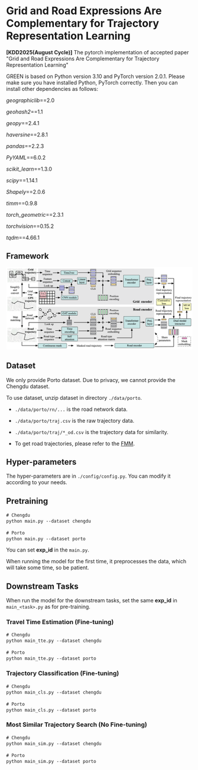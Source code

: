 # Grid and Road Expressions Are Complementary for Trajectory Representation Learning

**[KDD2025(August Cycle)]** The pytorch implementation of accepted paper "Grid and Road Expressions Are Complementary for Trajectory Representation Learning"

GREEN is based on Python version 3.10 and PyTorch version 2.0.1. Please make sure you have installed Python, PyTorch correctly. Then you can install other dependencies as follows:

*geographiclib*==2.0

*geohash2*==1.1

*geopy*==2.4.1

*haversine*==2.8.1

*pandas*==2.2.3

*PyYAML*==6.0.2

*scikit_learn*==1.3.0

*scipy*==1.14.1

*Shapely*==2.0.6

*timm*==0.9.8

*torch_geometric*==2.3.1

*torchvision*==0.15.2

*tqdm*==4.66.1

## Framework
<div align=center>
<img src="framework.png"/>
</div>


## Dataset
We only provide Porto dataset. Due to privacy, we cannot provide the Chengdu dataset.

To use dataset, unzip dataset in directory `./data/porto`.

- `./data/porto/rn/...` is the road network data.

- `./data/porto/traj.csv` is the raw trajectory data.

- `./data/porto/traj/*_od.csv` is the trajectory data for similarity.
  
- To get road trajectories, please refer to the [FMM](https://github.com/cyang-kth/fmm).

## Hyper-parameters

The hyper-parameters are in `./config/config.py`. You can modify it according to your needs.

## Pretraining

```
# Chengdu
python main.py --dataset chengdu

# Porto
python main.py --dataset porto 
```
You can set **exp_id** in the `main.py`.

When running the model for the first time, it preprocesses the data, which will take some time, so be patient.



## Downstream Tasks

When run the model for the downstream tasks, set the same **exp_id** in `main_<task>.py` as for pre-training.

### Travel Time Estimation (Fine-tuning)
```
# Chengdu
python main_tte.py --dataset chengdu

# Porto
python main_tte.py --dataset porto 
```

### Trajectory Classification (Fine-tuning)
```
# Chengdu
python main_cls.py --dataset chengdu

# Porto
python main_cls.py --dataset porto 
```

### Most Similar Trajectory Search (No Fine-tuning)
```
# Chengdu
python main_sim.py --dataset chengdu

# Porto
python main_sim.py --dataset porto 
```
